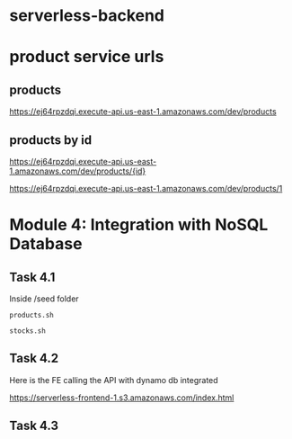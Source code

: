 # serverless-backend

# product service urls

## products

https://ej64rpzdqi.execute-api.us-east-1.amazonaws.com/dev/products

## products by id

https://ej64rpzdqi.execute-api.us-east-1.amazonaws.com/dev/products/{id}

https://ej64rpzdqi.execute-api.us-east-1.amazonaws.com/dev/products/1

# Module 4: Integration with NoSQL Database

## Task 4.1

Inside /seed folder

```
products.sh
```

```
stocks.sh
```

## Task 4.2

Here is the FE calling the API with dynamo db integrated

https://serverless-frontend-1.s3.amazonaws.com/index.html

## Task 4.3
